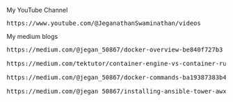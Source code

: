 My YouTube Channel
<pre>
https://www.youtube.com/@JeganathanSwaminathan/videos
</pre>

My medium blogs
<pre>
https://medium.com/@jegan_50867/docker-overview-be840f727b3

https://medium.com/tektutor/container-engine-vs-container-runtime-667a99042f3

https://medium.com/@jegan_50867/docker-commands-ba19387383b4

https://medium.com/@jegan_50867/installing-ansible-tower-awx-e46d5231357d
</pre>
